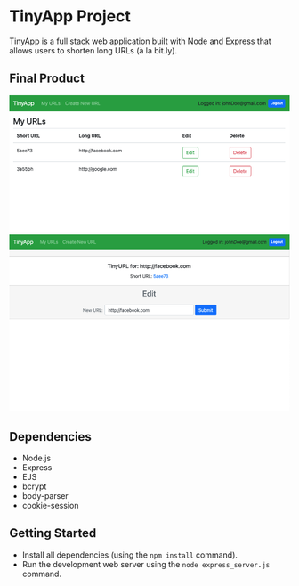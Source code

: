 # TinyApp Project

TinyApp is a full stack web application built with Node and Express that allows users to shorten long URLs (à la bit.ly).

## Final Product


<img width="604" alt="user urls page" src="https://github.com/IrvHenri/tinyapp/blob/master/docs/urls-page.png?raw=true">
<img width="604" alt="url edit page" src="https://github.com/IrvHenri/tinyapp/blob/master/docs/url-edit-page.png?raw=true">

## Dependencies

- Node.js
- Express
- EJS
- bcrypt
- body-parser
- cookie-session

## Getting Started

- Install all dependencies (using the `npm install` command).
- Run the development web server using the `node express_server.js` command.